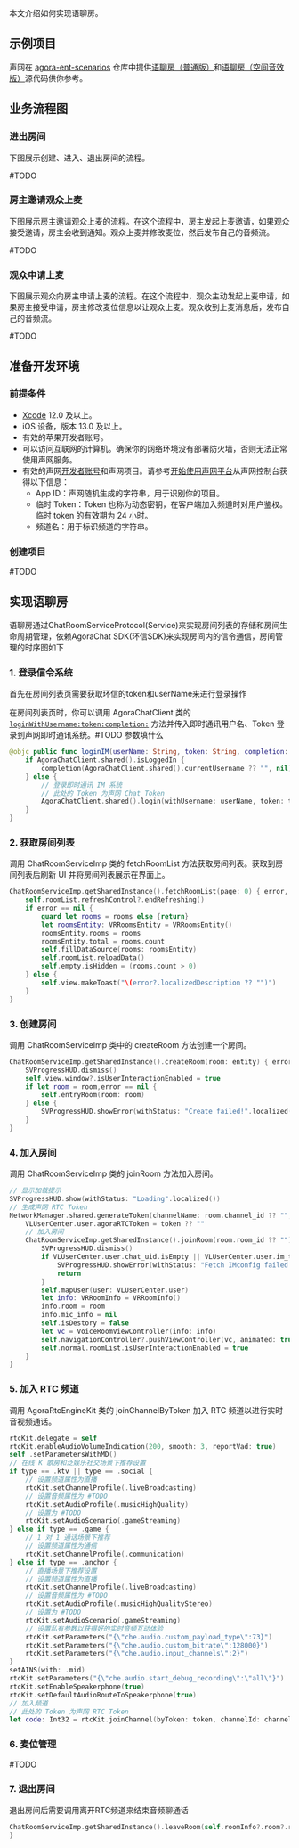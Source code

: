 本文介绍如何实现语聊房。

## 示例项目

声网在 [agora-ent-scenarios](https://github.com/AgoraIO-Usecase/agora-ent-scenarios) 仓库中提供[语聊房（普通版）](https://github.com/AgoraIO-Usecase/agora-ent-scenarios/tree/v3.0.0-all-iOS/iOS/AgoraEntScenarios/Scenes/VoiceChatRoom)和[语聊房（空间音效版）](https://github.com/AgoraIO-Usecase/agora-ent-scenarios/tree/v3.0.0-all-iOS/iOS/AgoraEntScenarios/Scenes/SpatialAudio)源代码供你参考。

## 业务流程图

### 进出房间

下图展示创建、进入、退出房间的流程。

#TODO

### 房主邀请观众上麦

下图展示房主邀请观众上麦的流程。在这个流程中，房主发起上麦邀请，如果观众接受邀请，房主会收到通知。观众上麦并修改麦位，然后发布自己的音频流。

#TODO

### 观众申请上麦

下图展示观众向房主申请上麦的流程。在这个流程中，观众主动发起上麦申请，如果房主接受申请，房主修改麦位信息以让观众上麦。观众收到上麦消息后，发布自己的音频流。

#TODO

## 准备开发环境

### 前提条件

- [Xcode](https://apps.apple.com/cn/app/xcode/id497799835?mt=12) 12.0 及以上。
 - iOS 设备，版本 13.0 及以上。
 - 有效的苹果开发者账号。
 - 可以访问互联网的计算机。确保你的网络环境没有部署防火墙，否则无法正常使用声网服务。
 - 有效的声网[开发者账号](https://docs.agora.io/cn/Agora%20Platform/sign_in_and_sign_up)和声网项目。请参考[开始使用声网平台](https://docs.agora.io/cn/Agora%20Platform/get_appid_token?platform=All%20Platforms)从声网控制台获得以下信息：
   - App ID：声网随机生成的字符串，用于识别你的项目。
   - 临时 Token：Token 也称为动态密钥，在客户端加入频道时对用户鉴权。临时 token 的有效期为 24 小时。
   - 频道名：用于标识频道的字符串。


### 创建项目

#TODO


## 实现语聊房

语聊房通过ChatRoomServiceProtocol(Service)来实现房间列表的存储和房间生命周期管理，依赖AgoraChat SDK(环信SDK)来实现房间内的信令通信，房间管理的时序图如下

### 1. 登录信令系统

首先在房间列表页需要获取环信的token和userName来进行登录操作

在房间列表页时，你可以调用 AgoraChatClient 类的 [`loginWithUsername:token:completion:`](https://docs-preprod.agora.io/cn/agora-chat/API%20Reference/im_oc/v1.1.0/interface_agora_chat_client.html?transId=a048f250-ee46-11ed-8efe-b91caddc8ecb#ad1f4dbc685867ed236fcb57c2d29c2b0) 方法并传入即时通讯用户名、Token 登录到声网即时通讯系统。#TODO 参数填什么

```swift
@objc public func loginIM(userName: String, token: String, completion: @escaping (String, AgoraChatError?) -> Void) {
    if AgoraChatClient.shared().isLoggedIn {
        completion(AgoraChatClient.shared().currentUsername ?? "", nil)
    } else {
        // 登录即时通讯 IM 系统
        // 此处的 Token 为声网 Chat Token
        AgoraChatClient.shared().login(withUsername: userName, token: token, completion: completion)
    }
}
```

### 2. 获取房间列表

调用 ChatRoomServiceImp 类的 fetchRoomList 方法获取房间列表。获取到房间列表后刷新 UI 并将房间列表展示在界面上。

```swift
ChatRoomServiceImp.getSharedInstance().fetchRoomList(page: 0) { error, rooms in
    self.roomList.refreshControl?.endRefreshing()
    if error == nil {
        guard let rooms = rooms else {return}
        let roomsEntity: VRRoomsEntity = VRRoomsEntity()
        roomsEntity.rooms = rooms
        roomsEntity.total = rooms.count
        self.fillDataSource(rooms: roomsEntity)
        self.roomList.reloadData()
        self.empty.isHidden = (rooms.count > 0)
    } else {
        self.view.makeToast("\(error?.localizedDescription ?? "")")
    }
}
```

### 3. 创建房间

调用 ChatRoomServiceImp 类中的 createRoom 方法创建一个房间。

```swift
ChatRoomServiceImp.getSharedInstance().createRoom(room: entity) { error, room in
    SVProgressHUD.dismiss()
    self.view.window?.isUserInteractionEnabled = true
    if let room = room,error == nil {
        self.entryRoom(room: room)
    } else {
        SVProgressHUD.showError(withStatus: "Create failed!".localized())
    }
}
```

### 4. 加入房间

调用 ChatRoomServiceImp 类的 joinRoom 方法加入房间。

```swift
// 显示加载提示
SVProgressHUD.show(withStatus: "Loading".localized())
// 生成声网 RTC Token
NetworkManager.shared.generateToken(channelName: room.channel_id ?? "", uid: VLUserCenter.user.id, tokenType: .token007, type: .rtc) { token in
    VLUserCenter.user.agoraRTCToken = token ?? ""
    // 加入房间
    ChatRoomServiceImp.getSharedInstance().joinRoom(room.room_id ?? "") { error, room_entity in
        SVProgressHUD.dismiss()
        if VLUserCenter.user.chat_uid.isEmpty || VLUserCenter.user.im_token.isEmpty || self.initialError != nil {
            SVProgressHUD.showError(withStatus: "Fetch IMconfig failed!")
            return
        }
        self.mapUser(user: VLUserCenter.user)
        let info: VRRoomInfo = VRRoomInfo()
        info.room = room
        info.mic_info = nil
        self.isDestory = false
        let vc = VoiceRoomViewController(info: info)
        self.navigationController?.pushViewController(vc, animated: true)
        self.normal.roomList.isUserInteractionEnabled = true
    }
}
```

### 5. 加入 RTC 频道

调用 AgoraRtcEngineKit 类的 joinChannelByToken 加入 RTC 频道以进行实时音视频通话。

```swift
rtcKit.delegate = self
rtcKit.enableAudioVolumeIndication(200, smooth: 3, reportVad: true)
self .setParametersWithMD()
// 在线 K 歌房和泛娱乐社交场景下推荐设置
if type == .ktv || type == .social {
    // 设置频道属性为直播
    rtcKit.setChannelProfile(.liveBroadcasting)
    // 设置音频属性为 #TODO
    rtcKit.setAudioProfile(.musicHighQuality)
    // 设置为 #TODO
    rtcKit.setAudioScenario(.gameStreaming)
} else if type == .game {
    // 1 对 1 通话场景下推荐
    // 设置频道属性为通信
    rtcKit.setChannelProfile(.communication)
} else if type == .anchor {
    // 直播场景下推荐设置
    // 设置频道属性为直播
    rtcKit.setChannelProfile(.liveBroadcasting)
    // 设置音频属性为 #TODO
    rtcKit.setAudioProfile(.musicHighQualityStereo)
    // 设置为 #TODO
    rtcKit.setAudioScenario(.gameStreaming)
    // 设置私有参数以获得好的实时音频互动体验
    rtcKit.setParameters("{\"che.audio.custom_payload_type\":73}")
    rtcKit.setParameters("{\"che.audio.custom_bitrate\":128000}")
    rtcKit.setParameters("{\"che.audio.input_channels\":2}")
}
setAINS(with: .mid)
rtcKit.setParameters("{\"che.audio.start_debug_recording\":\"all\"}")
rtcKit.setEnableSpeakerphone(true)
rtcKit.setDefaultAudioRouteToSpeakerphone(true)
// 加入频道
// 此处的 Token 为声网 RTC Token
let code: Int32 = rtcKit.joinChannel(byToken: token, channelId: channelName, info: nil, uid: UInt(rtcUid ?? 0))
```

### 6. 麦位管理

#TODO

### 7. 退出房间

退出房间后需要调用离开RTC频道来结束音频聊通话

```swift
ChatRoomServiceImp.getSharedInstance().leaveRoom(self.roomInfo?.room?.room_id ?? "") { _, _ in
}
```
